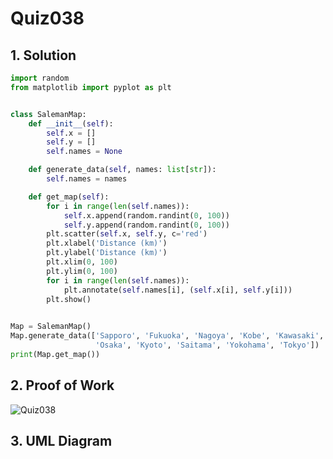 # Quiz038

## 1. Solution

```.py
import random
from matplotlib import pyplot as plt


class SalemanMap:
    def __init__(self):
        self.x = []
        self.y = []
        self.names = None

    def generate_data(self, names: list[str]):
        self.names = names

    def get_map(self):
        for i in range(len(self.names)):
            self.x.append(random.randint(0, 100))
            self.y.append(random.randint(0, 100))
        plt.scatter(self.x, self.y, c='red')
        plt.xlabel('Distance (km)')
        plt.ylabel('Distance (km)')
        plt.xlim(0, 100)
        plt.ylim(0, 100)
        for i in range(len(self.names)):
            plt.annotate(self.names[i], (self.x[i], self.y[i]))
        plt.show()
            

Map = SalemanMap()
Map.generate_data(['Sapporo', 'Fukuoka', 'Nagoya', 'Kobe', 'Kawasaki',
                   'Osaka', 'Kyoto', 'Saitama', 'Yokohama', 'Tokyo'])
print(Map.get_map())
```
## 2. Proof of Work

![Quiz038](https://github.com/AntGra25/unit3-CS24/assets/142757981/7abb4847-7fff-4b96-92f2-8ba51b96c815)


## 3. UML Diagram
